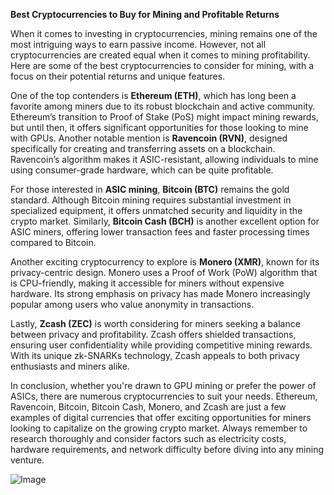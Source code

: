 **Best Cryptocurrencies to Buy for Mining and Profitable Returns**

When it comes to investing in cryptocurrencies, mining remains one of the most intriguing ways to earn passive income. However, not all cryptocurrencies are created equal when it comes to mining profitability. Here are some of the best cryptocurrencies to consider for mining, with a focus on their potential returns and unique features.

One of the top contenders is **Ethereum (ETH)**, which has long been a favorite among miners due to its robust blockchain and active community. Ethereum’s transition to Proof of Stake (PoS) might impact mining rewards, but until then, it offers significant opportunities for those looking to mine with GPUs. Another notable mention is **Ravencoin (RVN)**, designed specifically for creating and transferring assets on a blockchain. Ravencoin’s algorithm makes it ASIC-resistant, allowing individuals to mine using consumer-grade hardware, which can be quite profitable.

For those interested in **ASIC mining**, **Bitcoin (BTC)** remains the gold standard. Although Bitcoin mining requires substantial investment in specialized equipment, it offers unmatched security and liquidity in the crypto market. Similarly, **Bitcoin Cash (BCH)** is another excellent option for ASIC miners, offering lower transaction fees and faster processing times compared to Bitcoin.

Another exciting cryptocurrency to explore is **Monero (XMR)**, known for its privacy-centric design. Monero uses a Proof of Work (PoW) algorithm that is CPU-friendly, making it accessible for miners without expensive hardware. Its strong emphasis on privacy has made Monero increasingly popular among users who value anonymity in transactions.

Lastly, **Zcash (ZEC)** is worth considering for miners seeking a balance between privacy and profitability. Zcash offers shielded transactions, ensuring user confidentiality while providing competitive mining rewards. With its unique zk-SNARKs technology, Zcash appeals to both privacy enthusiasts and miners alike.

In conclusion, whether you're drawn to GPU mining or prefer the power of ASICs, there are numerous cryptocurrencies to suit your needs. Ethereum, Ravencoin, Bitcoin, Bitcoin Cash, Monero, and Zcash are just a few examples of digital currencies that offer exciting opportunities for miners looking to capitalize on the growing crypto market. Always remember to research thoroughly and consider factors such as electricity costs, hardware requirements, and network difficulty before diving into any mining venture.

![Image](https://github.com/user-attachments/assets/31692037-0104-4703-abd1-696b6a7dd41b)